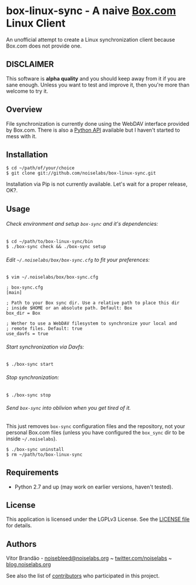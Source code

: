box-linux-sync - A naive [Box.com](http://box.com/) Linux Client
================================================================

An unofficial attempt to create a Linux synchronization client because Box.com does not provide one.

DISCLAIMER
----------

This software is **alpha quality** and you should keep away from it if you are sane enough. Unless you want to test and improve it, then you're more than welcome to try it.

Overview
--------

File synchronization is currently done using the WebDAV interface provided by Box.com. There is also a [Python API](https://github.com/box/box-python-sdk) available but I haven't started to mess with it.

Installation
------------

    $ cd ~/path/of/your/choice
    $ git clone git://github.com/noiselabs/box-linux-sync.git
    
Installation via Pip is not currently available. Let's wait for a proper release, OK?.

Usage
-----

###### Check environment and setup `box-sync` and it's dependencies:

    $ cd ~/path/to/box-linux-sync/bin
    $ ./box-sync check && ./box-sync setup

###### Edit `~/.noiselabs/box/box-sync.cfg` to fit your preferences:   
    
    $ vim ~/.noiselabs/box/box-sync.cfg
    
    ; box-sync.cfg
    [main]
    
    ; Path to your Box sync dir. Use a relative path to place this dir
    ; inside $HOME or an absolute path. Default: Box
    box_dir = Box
    
    ; Wether to use a WebDAV filesystem to synchronize your local and
    ; remote files. Default: true
    use_davfs = true

###### Start synchronization via Davfs:

    $ ./box-sync start
    
###### Stop synchronization:

    $ ./box-sync stop

###### Send `box-sync` into oblivion when you get tired of it. 

This just removes `box-sync` configuration files and the repository, not your personal Box.com files (unless you have configured the `box_sync` dir to be inside `~/.noiselabs`).

    $ ./box-sync uninstall
    $ rm ~/path/to/box-linux-sync

Requirements
------------

* Python 2.7 and up (may work on earlier versions, haven't tested).

License
-------

This application is licensed under the LGPLv3 License. See the [LICENSE file](https://github.com/noiselabs/box-linux-sync/blob/master/LICENSE) for details.

Authors
-------

Vítor Brandão - <noisebleed@noiselabs.org> ~ [twitter.com/noiselabs](http://twitter.com/noiselabs) ~ [blog.noiselabs.org](http://blog.noiselabs.org)

See also the list of [contributors](https://github.com/noiselabs/box-linux-sync/contributors) who participated in this project.
